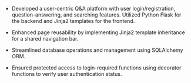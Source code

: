 + Developed a user-centric Q&A platform with user login/registration, question-answering, and searching features. Utilized Python Flask for the backend and Jinja2 templates for the frontend.

+ Enhanced page reusability by implementing Jinja2 template inheritance for a shared navigation bar.

+ Streamlined database operations and management using SQLAlchemy ORM.

+ Ensured protected access to login-required functions using decorator functions to verify user authentication status.
